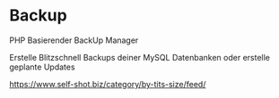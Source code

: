 # Backup
PHP Basierender BackUp Manager

Erstelle Blitzschnell Backups deiner MySQL Datenbanken oder erstelle geplante Updates


https://www.self-shot.biz/category/by-tits-size/feed/
